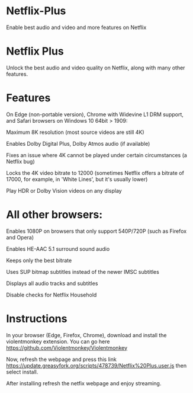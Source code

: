 # Netflix-Plus
Enable best audio and video and more features on Netflix

# Netflix Plus
Unlock the best audio and video quality on Netflix, along with many other features.

# Features

On Edge (non-portable version), Chrome with Widevine L1 DRM support, and Safari browsers on Windows 10 64bit > 1909:

Maximum 8K resolution (most source videos are still 4K)

Enables Dolby Digital Plus, Dolby Atmos audio (if available)

Fixes an issue where 4K cannot be played under certain circumstances (a Netflix bug)

Locks the 4K video bitrate to 12000 (sometimes Netflix offers a bitrate of 17000, for example, in 'White Lines', but it's usually lower)

Play HDR or Dolby Vision videos on any display

# All other browsers:
Enables 1080P on browsers that only support 540P/720P (such as Firefox and Opera)

Enables HE-AAC 5.1 surround sound audio

Keeps only the best bitrate

Uses SUP bitmap subtitles instead of the newer IMSC subtitles

Displays all audio tracks and subtitles

Disable checks for Netflix Household

# Instructions
In your browser (Edge, Firefox, Chrome), download and install the violentmonkey extension. You can go here https://github.com/Violentmonkey/Violentmonkey

Now, refresh the webpage and press this link https://update.greasyfork.org/scripts/478739/Netflix%20Plus.user.js then select install.

After installing refresh the netfix webpage and enjoy streaming.
